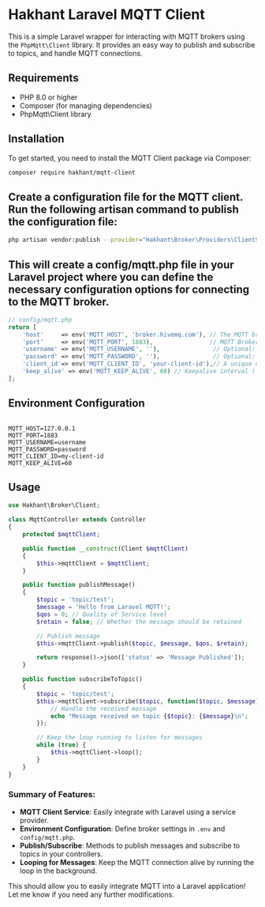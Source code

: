 # Hakhant Laravel MQTT Client

This is a simple Laravel wrapper for interacting with MQTT brokers using the `PhpMqtt\Client` library. It provides an easy way to publish and subscribe to topics, and handle MQTT connections.

## Requirements

- PHP 8.0 or higher
- Composer (for managing dependencies)
- PhpMqtt\Client library

## Installation

To get started, you need to install the MQTT Client package via Composer:

```bash
composer require hakhant/mqtt-client

```

## Create a configuration file for the MQTT client. Run the following artisan command to publish the configuration file:

```bash 
php artisan vendor:publish --provider="Hakhant\Broker\Providers\ClientServiceProvider" --tag="config"
```

## This will create a config/mqtt.php file in your Laravel project where you can define the necessary configuration options for connecting to the MQTT broker.

```php
// config/mqtt.php
return [
    'host'     => env('MQTT_HOST', 'broker.hivemq.com'), // The MQTT broker host
    'port'     => env('MQTT_PORT', 1883),                // MQTT Broker port (default 1883)
    'username' => env('MQTT_USERNAME', ''),               // Optional: MQTT Username (if required)
    'password' => env('MQTT_PASSWORD', ''),               // Optional: MQTT Password (if required)
    'client_id'=> env('MQTT_CLIENT_ID', 'your-client-id'),// A unique client ID for the connection
    'keep_alive' => env('MQTT_KEEP_ALIVE', 60) // Keepalive interval ( default 60 )
];

```
## Environment Configuration

```dotenv

MQTT_HOST=127.0.0.1
MQTT_PORT=1883
MQTT_USERNAME=username
MQTT_PASSWORD=password
MQTT_CLIENT_ID=my-client-id
MQTT_KEEP_ALIVE=60

```

## Usage 

```php
use Hakhant\Broker\Client;

class MqttController extends Controller
{
    protected $mqttClient;

    public function __construct(Client $mqttClient)
    {
        $this->mqttClient = $mqttClient;
    }

    public function publishMessage()
    {
        $topic = 'topic/test';
        $message = 'Hello from Laravel MQTT!';
        $qos = 0; // Quality of Service level
        $retain = false; // Whether the message should be retained

        // Publish message
        $this->mqttClient->publish($topic, $message, $qos, $retain);

        return response()->json(['status' => 'Message Published']);
    }

    public function subscribeToTopic()
    {
        $topic = 'topic/test';
        $this->mqttClient->subscribe($topic, function($topic, $message) {
            // Handle the received message
            echo "Message received on topic {$topic}: {$message}\n";
        });

        // Keep the loop running to listen for messages
        while (true) {
            $this->mqttClient->loop();
        }
    }
}

```

### Summary of Features:
- **MQTT Client Service**: Easily integrate with Laravel using a service provider.
- **Environment Configuration**: Define broker settings in `.env` and `config/mqtt.php`.
- **Publish/Subscribe**: Methods to publish messages and subscribe to topics in your controllers.
- **Looping for Messages**: Keep the MQTT connection alive by running the loop in the background.
  
This should allow you to easily integrate MQTT into a Laravel application! Let me know if you need any further modifications.